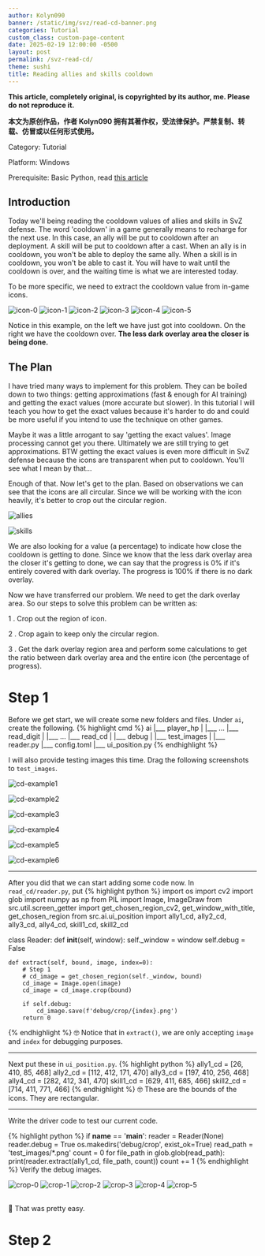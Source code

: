 ```yaml
---
author: Kolyn090
banner: /static/img/svz/read-cd-banner.png
categories: Tutorial
custom_class: custom-page-content
date: 2025-02-19 12:00:00 -0500
layout: post
permalink: /svz-read-cd/
theme: sushi
title: Reading allies and skills cooldown
---
```



**This article, completely original, is copyrighted by its author, me. Please do not reproduce it.**


**本文为原创作品，作者 Kolyn090 拥有其著作权，受法律保护。严禁复制、转载、仿冒或以任何形式使用。**


Category: Tutorial


Platform: Windows


Prerequisite: Basic Python, read [this article](/svz-player-hp/)


## Introduction
Today we'll being reading the cooldown values of allies and skills in SvZ defense. The word 'cooldown' in a game generally means to recharge for the next use. In this case, an ally will be put to cooldown after an deployment. A skill will be put to cooldown after a cast. When an ally is in cooldown, you won't be able to deploy the same ally. When a skill is in cooldown, you won't be able to cast it. You will have to wait until the cooldown is over, and the waiting time is what we are interested today.


To be more specific, we need to extract the cooldown value from in-game icons. 


![icon-0](/static/img/svz/read-cd/icon-0.png)
![icon-1](/static/img/svz/read-cd/icon-1.png)
![icon-2](/static/img/svz/read-cd/icon-2.png)
![icon-3](/static/img/svz/read-cd/icon-3.png)
![icon-4](/static/img/svz/read-cd/icon-4.png)
![icon-5](/static/img/svz/read-cd/icon-5.png)


Notice in this example, on the left we have just got into cooldown. On the right we have the cooldown over. **The less dark overlay area the closer is being done.** 


## The Plan
I have tried many ways to implement for this problem. They can be boiled down to two things: getting approximations (fast & enough for AI training) and getting the exact values (more accurate but slower). In this tutorial I will teach you how to get the exact values because it's harder to do and could be more useful if you intend to use the technique on other games.


Maybe it was a little arrogant to say 'getting the exact values'. Image processing cannot get you there. Ultimately we are still trying to get approximations. BTW getting the exact values is even more difficult in SvZ defense because the icons are transparent when put to cooldown. You'll see what I mean by that...


Enough of that. Now let's get to the plan. Based on observations we can see that the icons are all circular. Since we will be working with the icon heavily, it's better to crop out the circular region.


![allies](/static/img/svz/allies.png)


![skills](/static/img/svz/skills.png)


We are also looking for a value (a percentage) to indicate how close the cooldown is getting to done. Since we know that the less dark overlay area the closer it's getting to done, we can say that the progress is 0% if it's entirely covered with dark overlay. The progress is 100% if there is no dark overlay.


Now we have transferred our problem. We need to get the dark overlay area. So our steps to solve this problem can be written as:


1 . Crop out the region of icon.


2 . Crop again to keep only the circular region.


3 . Get the dark overlay region area and perform some calculations to get the ratio between dark overlay area and the entire icon (the percentage of progress). 


# Step 1
Before we get start, we will create some new folders and files. Under `ai`, create the following.
{% highlight cmd %}
ai
|___ player_hp
|    |___ ...
|___ read_digit
|    |___ ...
|___ read_cd
|    |___ debug
|    |___ test_images
|    |___ reader.py
|___ config.toml
|___ ui_position.py
{% endhighlight %}


I will also provide testing images this time. Drag the following screenshots to `test_images`.


![cd-example1](/static/img/svz/read-cd/cd-example1.png)


![cd-example2](/static/img/svz/read-cd/cd-example2.png)


![cd-example3](/static/img/svz/read-cd/cd-example3.png)


![cd-example4](/static/img/svz/read-cd/cd-example4.png)


![cd-example5](/static/img/svz/read-cd/cd-example5.png)


![cd-example6](/static/img/svz/read-cd/cd-example6.png)

---

After you did that we can start adding some code now. In `read_cd/reader.py`, put 
{% highlight python %}
import os
import cv2
import glob
import numpy as np
from PIL import Image, ImageDraw
from src.util.screen_getter import get_chosen_region_cv2, get_window_with_title, get_chosen_region
from src.ai.ui_position import ally1_cd, ally2_cd, ally3_cd, ally4_cd, skill1_cd, skill2_cd

class Reader:
    def __init__(self, window):
        self._window = window
        self.debug = False

    def extract(self, bound, image, index=0):
        # Step 1
        # cd_image = get_chosen_region(self._window, bound)
        cd_image = Image.open(image)
        cd_image = cd_image.crop(bound)

        if self.debug:
            cd_image.save(f'debug/crop/{index}.png')
        return 0
{% endhighlight %}
🤓 Notice that in `extract()`, we are only accepting `image` and `index` for debugging purposes.

---

Next put these in `ui_position.py`.
{% highlight python %}
ally1_cd = [26, 410, 85, 468]
ally2_cd = [112, 412, 171, 470]
ally3_cd = [197, 410, 256, 468]
ally4_cd = [282, 412, 341, 470]
skill1_cd = [629, 411, 685, 466]
skill2_cd = [714, 411, 771, 466]
{% endhighlight %}
🤓 These are the bounds of the icons. They are rectangular.

---

Write the driver code to test our current code.

{% highlight python %}
if __name__ == '__main__':
    reader = Reader(None)
    reader.debug = True
    os.makedirs('debug/crop', exist_ok=True)
    read_path = 'test_images/*.png'
    count = 0
    for file_path in glob.glob(read_path):
        print(reader.extract(ally1_cd, file_path, count))
        count += 1
{% endhighlight %}
Verify the debug images.


![crop-0](/static/img/svz/read-cd/crop-0.png)
![crop-1](/static/img/svz/read-cd/crop-1.png)
![crop-2](/static/img/svz/read-cd/crop-2.png)
![crop-3](/static/img/svz/read-cd/crop-3.png)
![crop-4](/static/img/svz/read-cd/crop-4.png)
![crop-5](/static/img/svz/read-cd/crop-5.png)

<br>
🎉 That was pretty easy.

# Step 2
